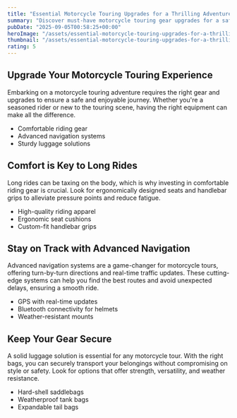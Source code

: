 ```yaml
---
title: "Essential Motorcycle Touring Upgrades for a Thrilling Adventure"
summary: "Discover must-have motorcycle touring gear upgrades for a safer and more exciting journey."
pubDate: "2025-09-05T00:58:25+00:00"
heroImage: "/assets/essential-motorcycle-touring-upgrades-for-a-thrilling-adventure-hero.jpg"
thumbnail: "/assets/essential-motorcycle-touring-upgrades-for-a-thrilling-adventure-thumb.jpg"
rating: 5
---
```


<h2>Upgrade Your Motorcycle Touring Experience</h2>
<p>
  Embarking on a motorcycle touring adventure requires the right gear and upgrades to ensure a safe and enjoyable journey. Whether you're a seasoned rider or new to the touring scene, having the right equipment can make all the difference.
</p>
<ul>
  <li>Comfortable riding gear</li>
  <li>Advanced navigation systems</li>
  <li>Sturdy luggage solutions</li>
</ul>

<h2>Comfort is Key to Long Rides</h2>
<p>
  Long rides can be taxing on the body, which is why investing in comfortable riding gear is crucial. Look for ergonomically designed seats and handlebar grips to alleviate pressure points and reduce fatigue.
</p>
<ul>
  <li>High-quality riding apparel</li>
  <li>Ergonomic seat cushions</li>
  <li>Custom-fit handlebar grips</li>
</ul>

<h2>Stay on Track with Advanced Navigation</h2>
<p>
  Advanced navigation systems are a game-changer for motorcycle tours, offering turn-by-turn directions and real-time traffic updates. These cutting-edge systems can help you find the best routes and avoid unexpected delays, ensuring a smooth ride.
</p>
<ul>
  <li>GPS with real-time updates</li>
  <li>Bluetooth connectivity for helmets</li>
  <li>Weather-resistant mounts</li>
</ul>

<h2>Keep Your Gear Secure</h2>
<p>
  A solid luggage solution is essential for any motorcycle tour. With the right bags, you can securely transport your belongings without compromising on style or safety. Look for options that offer strength, versatility, and weather resistance.
</p>
<ul>
  <li>Hard-shell saddlebags</li>
  <li>Weatherproof tank bags</li>
  <li>Expandable tail bags</li>
</ul>